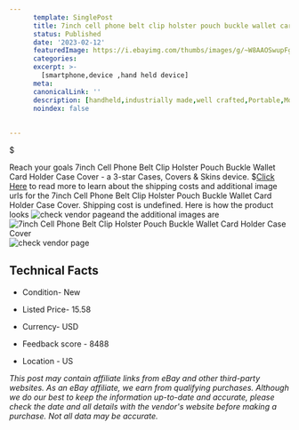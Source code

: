 ```yaml
---
      template: SinglePost
      title: 7inch cell phone belt clip holster pouch buckle wallet card holder case cover
      status: Published
      date: '2023-02-12'
      featuredImage: https://i.ebayimg.com/thumbs/images/g/~W8AAOSwupFggN9w/s-l225.jpg
      categories: 
      excerpt: >-
        [smartphone,device ,hand held device]
      meta:
      canonicalLink: ''
      description: [handheld,industrially made,well crafted,Portable,Mobile,Compact,Convenient,Lightweight,Maneuverable,Man-portable,Miniature,Carriable,Hand-held,Light,Holdable,Transportable,Mobile device,Pocket-sized,On-the-go,Wireless,Cordless,Compact size,Convenient size, smartphone,device ,hand held device]
      noindex: false
      
        
---
```

$

Reach your goals 7inch Cell Phone Belt Clip Holster Pouch Buckle Wallet Card Holder Case Cover - a 3-star Cases, Covers & Skins device.
$[Click Here](https://www.ebay.com/itm/233977979417?hash=item367a2ca219%3Ag%3A%7EW8AAOSwupFggN9w&mkevt=1&mkcid=1&mkrid=711-53200-19255-0&campid=%253CePNCampaignId%253E&customid=%253CreferenceId%253E&toolid=10049) to read more to learn about the shipping costs and additional image urls for the 7inch Cell Phone Belt Clip Holster Pouch Buckle Wallet Card Holder Case Cover. Shipping cost is undefined. Here is how the product looks ![check vendor page](https://i.ebayimg.com/thumbs/images/g/~W8AAOSwupFggN9w/s-l225.jpg)and the additional images are![7inch Cell Phone Belt Clip Holster Pouch Buckle Wallet Card Holder Case Cover](https://i.ebayimg.com/images/g/~W8AAOSwupFggN9w/s-l1600.jpg)![check vendor page](https://origin-galleryplus.ebayimg.com/ws/web/233977979417_2_0_1/225x225.jpg,https://origin-galleryplus.ebayimg.com/ws/web/233977979417_3_0_1/225x225.jpg,https://origin-galleryplus.ebayimg.com/ws/web/233977979417_4_0_1/225x225.jpg,https://origin-galleryplus.ebayimg.com/ws/web/233977979417_5_0_1/225x225.jpg,https://origin-galleryplus.ebayimg.com/ws/web/233977979417_6_0_1/225x225.jpg,https://origin-galleryplus.ebayimg.com/ws/web/233977979417_7_0_1/225x225.jpg,https://origin-galleryplus.ebayimg.com/ws/web/233977979417_8_0_1/225x225.jpg,https://origin-galleryplus.ebayimg.com/ws/web/233977979417_9_0_1/225x225.jpg,https://origin-galleryplus.ebayimg.com/ws/web/233977979417_10_0_1/225x225.jpg)



 ## Technical Facts 



     
      

 - Condition- New 


      

 - Listed Price- 15.58 


      

 - Currency- USD 


      

 - Feedback score - 8488 


      

 - Location - US 


      
      

 *_This post may contain affiliate links from eBay and other third-party websites. As an eBay affiliate, we earn from qualifying purchases. Although we do our best to keep the information up-to-date and accurate, please check the date and all details with the vendor's website before making a purchase. Not all data may be accurate._*






